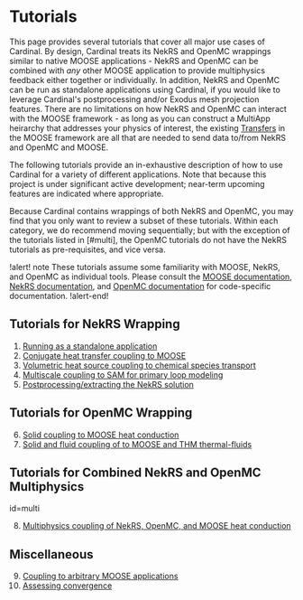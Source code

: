 # Tutorials

This page provides several tutorials that cover all major use cases of Cardinal.
By design, Cardinal treats its NekRS and OpenMC wrappings similar to native
MOOSE applications - NekRS and OpenMC can be combined with *any* other MOOSE application
to provide multiphysics feedback either together or individually. In addition,
NekRS and OpenMC can be run as standalone applications using Cardinal, if you would
like to leverage Cardinal's postprocessing and/or Exodus mesh projection features.
There are no limitations on
how NekRS and OpenMC can interact with the MOOSE framework - as long as you can
construct a MultiApp heirarchy that addresses your physics of interest, the existing
[Transfers](https://mooseframework.inl.gov/syntax/Transfers/index.html) in the MOOSE
framework are all that are needed to send data to/from NekRS and OpenMC and MOOSE.

The following tutorials provide an in-exhaustive description of how to use Cardinal
for a variety of different applications.
Note that because this project is under significant active
development; near-term upcoming features are indicated where appropriate.

Because Cardinal
contains wrappings of both NekRS and OpenMC, you may find that you only want to review
a subset of these tutorials. Within each category, we do recommend moving sequentially;
but with the exception of the tutorials listed in [#multi], the OpenMC tutorials
do not have the NekRS tutorials as pre-requisites, and vice versa.

!alert! note
These tutorials assume some familiarity with MOOSE, NekRS, and OpenMC as individual
tools. Please consult the [MOOSE documentation](https://mooseframework.inl.gov/),
[NekRS documentation](https://nekrsdoc.readthedocs.io/en/latest/index.html), and
[OpenMC documentation](https://docs.openmc.org/en/stable/) for code-specific
documentation.
!alert-end!

## Tutorials for NekRS Wrapping

1. [Running as a standalone application](tutorials/nekrs_standalone.md)
2. [Conjugate heat transfer coupling to MOOSE](tutorials/cht.md)
3. [Volumetric heat source coupling to chemical species transport](tutorials/volumetric.md)
4. [Multiscale coupling to SAM for primary loop modeling](tutorials/sam_coupling.md)
5. [Postprocessing/extracting the NekRS solution](tutorials/nekrs_outputs.md)

## Tutorials for OpenMC Wrapping

6. [Solid coupling to MOOSE heat conduction](tutorials/openmc_solid.md)
7. [Solid and fluid coupling of to MOOSE and THM thermal-fluids](tutorials/openmc_fluid.md)

## Tutorials for Combined NekRS and OpenMC Multiphysics
  id=multi

8. [Multiphysics coupling of NekRS, OpenMC, and MOOSE heat conduction](tutorials/coupled.md)

## Miscellaneous

9. [Coupling to arbitrary MOOSE applications](tutorials/other_apps.md)
10. [Assessing convergence](tutorials/convergence.md)
